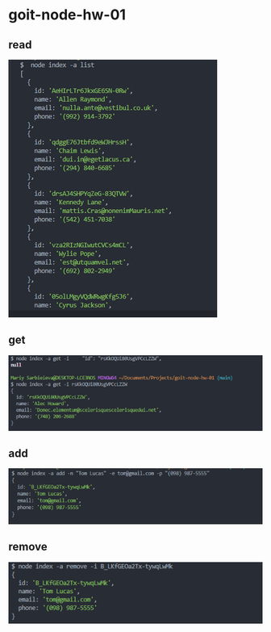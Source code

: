 # goit-node-hw-01

## read

![plot](./img/read.PNG)

## get

![plot](./img/getContactById.PNG)

## add

![plot](./img/add.PNG)

## remove

![plot](./img/remove.PNG)
